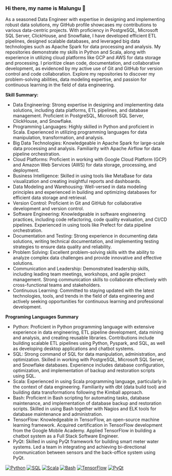 ### Hi there, my name is Malungu 👋

As a seasoned Data Engineer with expertise in designing and implementing robust data solutions, 
my GitHub profile showcases my contributions to various data-centric projects. With proficiency in PostgreSQL, 
Microsoft SQL Server, ClickHouse, and Snowflake, I have developed efficient ETL pipelines, designed scalable 
databases, and leveraged big data technologies such as Apache Spark for data processing and analysis. 
My repositories demonstrate my skills in Python and Scala, along with experience in utilizing 
cloud platforms like GCP and AWS for data storage and processing. I prioritize clean code, documentation, 
and collaborative development, as evidenced by my active use of Git and GitHub for version control and code 
collaboration. Explore my repositories to discover my problem-solving abilities, data modeling expertise, 
and passion for continuous learning in the field of data engineering.

**Skill Summary:**

* Data Engineering: Strong expertise in designing and implementing data solutions, including data platforms, ETL pipelines, and database management. Proficient in PostgreSQL, Microsoft SQL Server, ClickHouse, and Snowflake.
* Programming Languages: Highly skilled in Python and proficient in Scala. Experienced in utilizing programming languages for data manipulation, transformation, and analysis.
* Big Data Technologies: Knowledgeable in Apache Spark for large-scale data processing and analysis. Familiarity with Apache Airflow for data pipeline orchestration.
* Cloud Platforms: Proficient in working with Google Cloud Platform (GCP) and Amazon Web Services (AWS) for data storage, processing, and deployment.
* Business Intelligence: Skilled in using tools like MetaBase for data visualization and creating insightful reports and dashboards.
* Data Modeling and Warehousing: Well-versed in data modeling principles and experienced in building and optimizing databases for efficient data storage and retrieval.
* Version Control: Proficient in Git and GitHub for collaborative development and version control.
* Software Engineering: Knowledgeable in software engineering practices, including code refactoring, code quality evaluation, and CI/CD pipelines. Experienced in using tools like Prefect for data pipeline orchestration.
* Documentation and Testing: Strong experience in documenting data solutions, writing technical documentation, and implementing testing strategies to ensure data quality and reliability.
* Problem Solving: Excellent problem-solving skills with the ability to analyze complex data challenges and provide innovative and effective solutions.
* Communication and Leadership: Demonstrated leadership skills, including leading team meetings, workshops, and agile project management. Strong communication skills to collaborate effectively with cross-functional teams and stakeholders.
* Continuous Learning: Committed to staying updated with the latest technologies, tools, and trends in the field of data engineering and actively seeking opportunities for continuous learning and professional development.

**Programing Languages Summary**

* Python: Proficient in Python programming language with extensive experience in data engineering, ETL pipeline development, data mining and analysis, and creating reusable libraries. Contributions include building scalable ETL pipelines using Python, Pyspark, and SQL, as well as developing desktop applications and chatbot systems.
* SQL: Strong command of SQL for data manipulation, administration, and optimization. Skilled in working with PostgreSQL, Microsoft SQL Server, and Snowflake databases. Experience includes database configuration, optimization, and implementation of backup and restoration scripts using SQL.
* Scala: Experienced in using Scala programming language, particularly in the context of data engineering. Familiarity with dbt (data build tool) and building data transformations following the Kimball approach.
* Bash: Proficient in Bash scripting for automating tasks, database maintenance, and implementation of database backup and restoration scripts. Skilled in using Bash together with Nagios and ELK tools for database maintenance and administration.
* TensorFlow: Knowledgeable in TensorFlow, an open-source machine learning framework. Acquired certification in TensorFlow development from the Google Mobile Academy. Applied TensorFlow in building a chatbot system as a Full Stack Software Engineer.
* PyQt: Skilled in using PyQt framework for building smart meter water systems. Led a team in integrating and achieving bi-directional communication between sensors and the back-office system using PyQt.

[![Python](https://img.shields.io/badge/Python-3.9-3776AB?style=for-the-badge&logo=python&logoColor=white)](https://www.python.org/)
[![SQL](https://img.shields.io/badge/SQL-CC2927?style=for-the-badge&logo=postgresql&logoColor=white)](https://www.postgresql.org/)
[![Scala](https://img.shields.io/badge/Scala-2.13-DC322F?style=for-the-badge&logo=scala&logoColor=white)](https://www.scala-lang.org/)
[![Bash](https://img.shields.io/badge/Bash-4EAA25?style=for-the-badge&logo=gnu-bash&logoColor=white)](https://www.gnu.org/software/bash/)
[![TensorFlow](https://img.shields.io/badge/TensorFlow-2.7-FF6F00?style=for-the-badge&logo=tensorflow&logoColor=white)](https://www.tensorflow.org/)
[![PyQt](https://img.shields.io/badge/PyQt-5.15-41CD52?style=for-the-badge&logo=qt&logoColor=white)](https://www.qt.io/)


<!--
**DKMalungu/DKMalungu** is a ✨ _special_ ✨ repository because its `README.md` (this file) appears on your GitHub profile.

Here are some ideas to get you started:

- 🔭 I’m currently working on ...
- 🌱 I’m currently learning ...
- 👯 I’m looking to collaborate on ...
- 🤔 I’m looking for help with ...
- 💬 Ask me about ...
- 📫 How to reach me: ...
- 😄 Pronouns: ...
- ⚡ Fun fact: ...
-->
